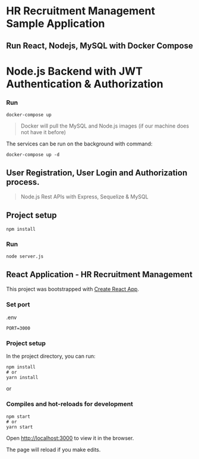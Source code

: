 # HR Recruitment Management Sample Application

## Run React, Nodejs, MySQL with Docker Compose

# Node.js Backend with JWT Authentication & Authorization

### Run
```
docker-compose up
```
> Docker will pull the MySQL and Node.js images (if our machine does not have it before)

The services can be run on the background with command:

```
docker-compose up -d
```
## User Registration, User Login and Authorization process.
> Node.js Rest APIs with Express, Sequelize & MySQL

## Project setup
```
npm install
```

### Run
```
node server.js
```

## React Application - HR Recruitment Management

This project was bootstrapped with [Create React App](https://github.com/facebook/create-react-app).

### Set port
.env
```
PORT=3000
```
### Project setup

In the project directory, you can run:

```
npm install
# or
yarn install
```

or

### Compiles and hot-reloads for development

```
npm start
# or
yarn start
```

Open [http://localhost:3000](http://localhost:3000) to view it in the browser.

The page will reload if you make edits.


